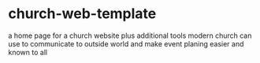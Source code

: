 # church-web-template
a home page for a church website  plus additional tools modern church can use to communicate to outside world and make event planing easier and known to all 
